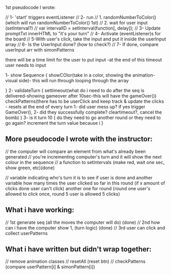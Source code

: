 1st pseudocode I wrote:

// 1- 'start' triggers eventListener
// 2- run 
        // 1. randomNumberToColor() (which will run randomNumberToColor() 1st)
        // 2. wait for user input (setInterval?)
        // var intervalID = setInterval(function[, delay]);
// 3- Update promptTxt innerHTML to "it's your turn"
// 4- Activate (eventListener)s for the board 
// 5-With user's click, take the input and put it inside the userInput array
// 6- Is the UserInput done? (how to check?)
// 7- If done, compare userInput arr with simonPatterns


there will be a time limit for the user to put input
-at the end of this timeout user needs to input

1- show Sequence {
  showCOlor(take in a color, showing the animation- visual side)- this will run through looping through the array

}
2- validateTurn {
   settimeout(what do i need to do after the seq is delivered-showing gameover after 10sec-this will have the gameOver())
  checkPatterns(there has to be userClick and keep track & update the clicks - resets at the end of every turn 1- did user mess up? if yes trigger GameOver(), 2- did they successfully complete? cleartimeout?, cancel the bomb)
}
3- is it turn 10 {
  do they need to go another round or they need to go again?
  increment the turn value because
  i
}
## More pseudocode I wrote with the instructor:

// the computer will compare an element from what's already been generated
// you're incrementing computer's turn and it will show the next colour in the sequence
// a function to setIntervals (make red, wait one sec, show green, etc)(done)


// variable indicating who's turn it is to see if user is done and another variable how many times the user clicked so far in this round (if x amount of clicks done user can't click) another one for round (round one user's allowed to click once, round 5 user is allowed 5 clicks)

## What i have working:
// 1st generate seq (all the moves the computer will do) (done)
// 2nd how can i have the computer show 1, (turn logic) (done)
// 3rd user can click and collect userPatterns
## What i have written but didn't wrap together:
// remove animation classes
// resetAll (reset btn)
// checkPatterns (compare userPattern[i] & simonPattern[i])
